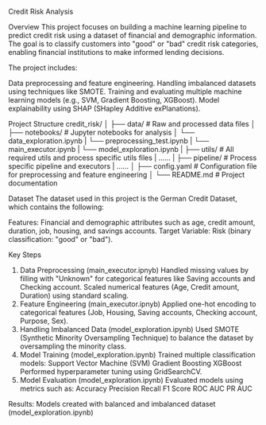 Credit Risk Analysis

Overview
This project focuses on building a machine learning pipeline to predict credit risk using a dataset of financial and demographic information. The goal is to classify customers into "good" or "bad" credit risk categories, enabling financial institutions to make informed lending decisions.

The project includes:

Data preprocessing and feature engineering.
Handling imbalanced datasets using techniques like SMOTE.
Training and evaluating multiple machine learning models (e.g., SVM, Gradient Boosting, XGBoost).
Model explainability using SHAP (SHapley Additive exPlanations).

Project Structure
credit_risk/
│
├── data/                     # Raw and processed data files
│
├── notebooks/                # Jupyter notebooks for analysis
│   └── data_exploration.ipynb
|   └── preprocessing_test.ipynb
|   └── main_executor.ipynb
|   └── model_exploration.ipynb
|
├── utils/                    # All required utils and process specific utils files
|   ......
|
├── pipeline/                 # Process specific pipeline and executors
|   ......
│
├── config.yaml               # Configuration file for preprocessing and feature engineering
│
└── README.md                 # Project documentation

Dataset
The dataset used in this project is the German Credit Dataset, which contains the following:

Features: Financial and demographic attributes such as age, credit amount, duration, job, housing, and savings accounts.
Target Variable: Risk (binary classification: "good" or "bad").

Key Steps
1. Data Preprocessing (main_executor.ipnyb)
  Handled missing values by filling with "Unknown" for categorical features like Saving accounts and Checking account.
  Scaled numerical features (Age, Credit amount, Duration) using standard scaling.
2. Feature Engineering (main_executor.ipnyb)
  Applied one-hot encoding to categorical features (Job, Housing, Saving accounts, Checking account, Purpose, Sex).
3. Handling Imbalanced Data (model_exploration.ipynb)
  Used SMOTE (Synthetic Minority Oversampling Technique) to balance the dataset by oversampling the minority class.
4. Model Training (model_exploration.ipynb)
  Trained multiple classification models:
  Support Vector Machine (SVM)
  Gradient Boosting
  XGBoost
  Performed hyperparameter tuning using GridSearchCV.
5. Model Evaluation (model_exploration.ipynb)
  Evaluated models using metrics such as:
  Accuracy
  Precision
  Recall
  F1 Score
  ROC AUC
  PR AUC

Results: 
Models created with balanced and imbalanced dataset (model_exploration.ipynb)
